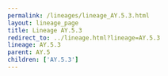```yaml
---
permalink: /lineages/lineage_AY.5.3.html
layout: lineage_page
title: Lineage AY.5.3
redirect_to: ../lineage.html?lineage=AY.5.3
lineage: AY.5.3
parent: AY.5
children: ['AY.5.3']
---
```

